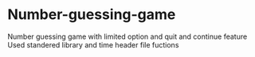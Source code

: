 # Number-guessing-game
Number guessing game with limited option and quit and continue feature
Used standered library and time header file fuctions

